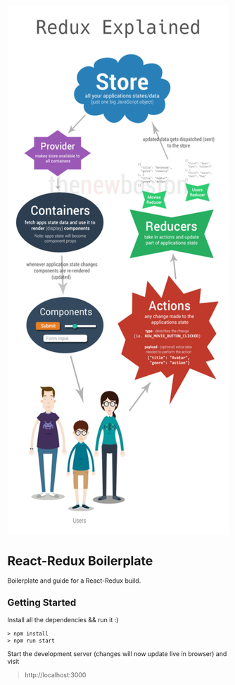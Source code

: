 <img src="https://github.com/BiggaHD/Redux_Boilerplate/blob/master/Redux_Boilerplate.png" height="1200" width="800">

# React-Redux Boilerplate

Boilerplate and guide for a React-Redux build.

## Getting Started

Install all the dependencies && run it :)
```
> npm install
> npm run start
```
Start the development server (changes will now update live in browser) and visit
> http://localhost:3000

